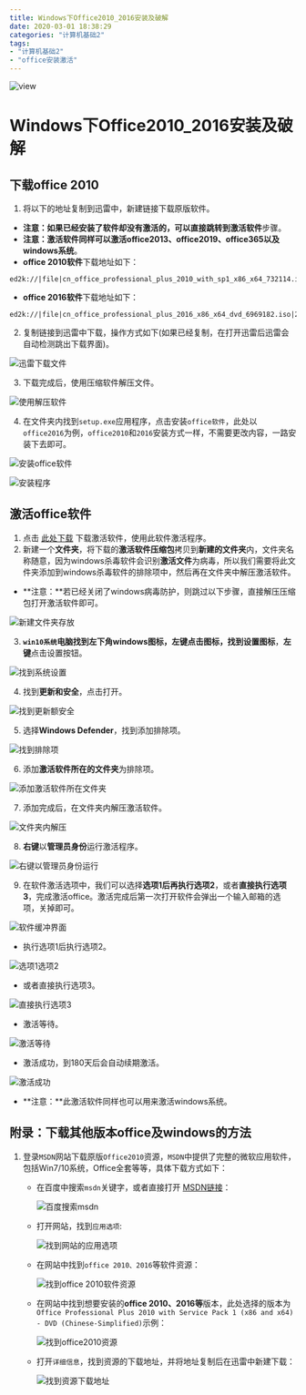 ```yaml
---
title: Windows下Office2010_2016安装及破解
date: 2020-03-01 18:38:29
categories: "计算机基础2"
tags:
- "计算机基础2"
- "office安装激活"
---
```


![view](Windows下Office2010_2016安装及破解/view.jpg)

<!--more-->
# Windows下Office2010_2016安装及破解

## 下载office 2010

1. 将以下的地址复制到迅雷中，新建链接下载原版软件。

- **注意：**如果已经安装了软件却没有激活的，可以直接跳转到**激活软件**步骤。
- **注意：**激活软件同样可以激活**office2013、office2019、office365以及windows系统**。
- **office 2010软件**下载地址如下：

```ed2k
ed2k://|file|cn_office_professional_plus_2010_with_sp1_x86_x64_732114.iso|2939512832|7A118C7E70D022C54D27E6C3B9C72C36|/
```

- **office 2016软件**下载地址如下：

```ed2k
ed2k://|file|cn_office_professional_plus_2016_x86_x64_dvd_6969182.iso|2588266496|27EEA4FE4BB13CD0ECCDFC24167F9E01|/
```

2. 复制链接到迅雷中下载，操作方式如下(如果已经复制，在打开迅雷后迅雷会自动检测跳出下载界面)。

![迅雷下载文件](Windows下Office2010_2016安装及破解/迅雷下载文件.png)

3. 下载完成后，使用压缩软件解压文件。

![使用解压软件](Windows下Office2010_2016安装及破解/压缩软件解压下载的文件.png)

4. 在文件夹内找到`setup.exe`应用程序，点击安装`office软件`，此处以`office2016`为例，`office2010`和`2016`安装方式一样，不需要更改内容，一路安装下去即可。

![安装office软件](Windows下Office2010_2016安装及破解/找到安装文件开始安装.png)

![安装程序](Windows下Office2010_2016安装及破解/office2016安装1.png)

## 激活office软件

1. 点击 [此处下载](/download/KMS激活.zip)  下载激活软件，使用此软件激活程序。
2. 新建一个**文件夹**，将下载的**激活软件压缩包**拷贝到**新建的文件夹**内，文件夹名称随意，因为windows杀毒软件会识别**激活文件**为病毒，所以我们需要将此文件夹添加到windows杀毒软件的排除项中，然后再在文件夹中解压激活软件。

- **注意：**若已经关闭了windows病毒防护，则跳过以下步骤，直接解压压缩包打开激活软件即可。

![新建文件夹存放](Windows下Office2010_2016安装及破解/新建文件夹放入压缩包.png)

3. **`win10系统`**电脑找到左下角windows图标，**左键**点击图标，找到**设置图标**，**左键**点击设置按钮。

![找到系统设置](Windows下Office2010_2016安装及破解/windows图标设置选项.png)



4. 找到**更新和安全**，点击打开。

![找到更新额安全](Windows下Office2010_2016安装及破解/选择更新和安全.png)

5. 选择**Windows Defender**，找到添加排除项。

![找到排除项](Windows下Office2010_2016安装及破解/windowsdefender添加排除项.png)

6. 添加**激活软件所在的文件夹**为排除项。

![添加激活软件所在文件夹](Windows下Office2010_2016安装及破解/添加排除文件夹.png)

7. 添加完成后，在文件夹内解压激活软件。

![文件夹内解压](Windows下Office2010_2016安装及破解/压缩软件解压下载的文件.png)

8. **右键**以**管理员身份**运行激活程序。

![右键以管理员身份运行](Windows下Office2010_2016安装及破解/右键以管理员身份运行.png)

9. 在软件激活选项中，我们可以选择**选项1后再执行选项2**，或者**直接执行选项3**，完成激活office。激活完成后第一次打开软件会弹出一个输入邮箱的选项，关掉即可。

![软件缓冲界面](Windows下Office2010_2016安装及破解/激活软件启动.png)

- 执行选项1后执行选项2。

![选项1选项2](Windows下Office2010_2016安装及破解/执行第一步第二步.png)

- 或者直接执行选项3。

![直接执行选项3](Windows下Office2010_2016安装及破解/直接执行第三步.png)

- 激活等待。

![激活等待](Windows下Office2010_2016安装及破解/激活进度条.png)

- 激活成功，到180天后会自动续期激活。

![激活成功](Windows下Office2010_2016安装及破解/激活成功.png)

- **注意：**此激活软件同样也可以用来激活windows系统。

## 附录：下载其他版本office及windows的方法

1. 登录`MSDN`网站下载原版`Office2010`资源，`MSDN`中提供了完整的微软应用软件，包括Win7/10系统，Office全套等等，具体下载方式如下：

   - 在百度中搜索`msdn`关键字，或者直接打开 [MSDN链接](https://msdn.itellyou.cn/)：

     ![百度搜索msdn](Windows下Office2010_2016安装及破解/百度搜索2010.png)

   - 打开网站，找到`应用选项`:

     ![找到网站的应用选项](Windows下Office2010_2016安装及破解/找到应用程序选项.png)

   - 在网站中找到`office 2010、2016`等软件资源：

     ![找到office 2010软件资源](Windows下Office2010_2016安装及破解/找到office2010-2016.png)

   - 在网站中找到想要安装的**office 2010、2016等**版本，此处选择的版本为`Office Professional Plus 2010 with Service Pack 1 (x86 and x64) - DVD (Chinese-Simplified)`示例：

     ![找到office2010资源](Windows下Office2010_2016安装及破解/找到office2010资源.png)

   - 打开`详细信息`，找到资源的下载地址，并将地址复制后在迅雷中新建下载：

     ![找到资源下载地址](Windows下Office2010_2016安装及破解/复制链接粘贴到迅雷.png)

     


